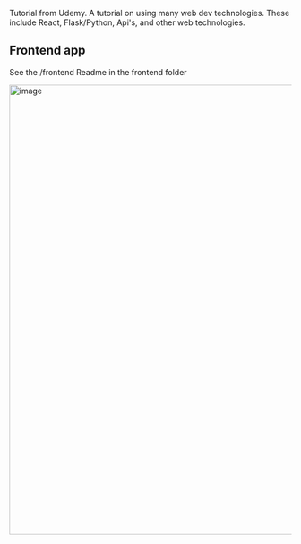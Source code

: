 Tutorial from Udemy. A tutorial on using many web dev technologies. These include React, Flask/Python, Api's, and other web technologies.

## Frontend app
See the /frontend Readme in the frontend folder

<img width="1167" height="803" alt="image" src="https://github.com/user-attachments/assets/683e52ca-b43b-455f-930a-bd9bca67e1b9" />
